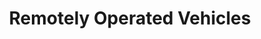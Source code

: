 ---
title: "Remotely Operated Vehicles"
excerpt: "Field manual for imagery based surveys using remotely operated vehicles (ROVs)"
image: /assets/images/media/rov.jpg
external_url: https://rov-field-manual.github.io/
share: false
related: false
---